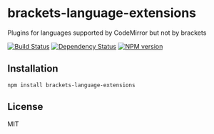 # brackets-language-extensions

Plugins for languages supported by CodeMirror but not by brackets

[![Build Status](https://travis-ci.org/ForbesLindesay/brackets-language-extensions.png?branch=master)](https://travis-ci.org/ForbesLindesay/brackets-language-extensions)
[![Dependency Status](https://gemnasium.com/ForbesLindesay/brackets-language-extensions.png)](https://gemnasium.com/ForbesLindesay/brackets-language-extensions)
[![NPM version](https://badge.fury.io/js/brackets-language-extensions.png)](http://badge.fury.io/js/brackets-language-extensions)

## Installation

    npm install brackets-language-extensions

## License

  MIT
